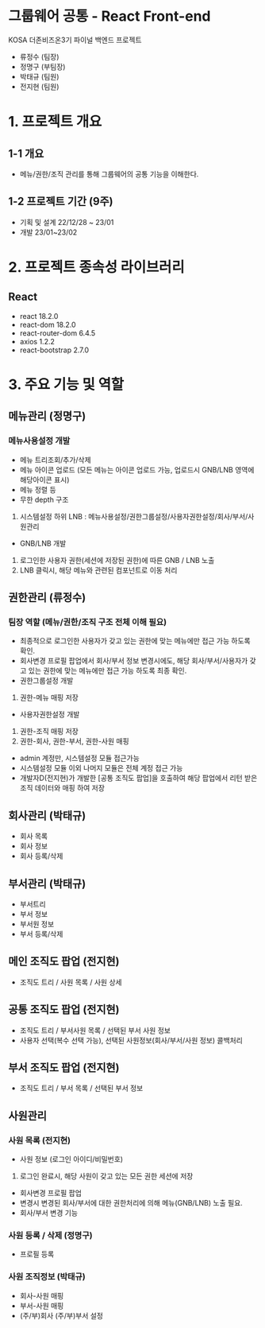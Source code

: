 # 그룹웨어 공통 - React Front-end

KOSA 더존비즈온3기 파이널 백엔드 프로젝트

- 류정수 (팀장)
- 정명구 (부팀장)
- 박태규 (팀원)
- 전지현 (팀원)

# 1. 프로젝트 개요

## 1-1 개요

- 메뉴/권한/조직 관리를 통해 그룹웨어의 공통 기능을 이해한다.

## 1-2 프로젝트 기간 (9주)

- 기획 및 설계 22/12/28 ~ 23/01
- 개발 23/01~23/02

# 2. 프로젝트 종속성 라이브러리

## React

- react 18.2.0
- react-dom 18.2.0
- react-router-dom 6.4.5
- axios 1.2.2
- react-bootstrap 2.7.0

# 3. 주요 기능 및 역할

## 메뉴관리 (정명구)

### 메뉴사용설정 개발

- 메뉴 트리조회/추가/삭제
- 메뉴 아이콘 업로드 (모든 메뉴는 아이콘 업로드 가능, 업로드시 GNB/LNB 영역에 해당아이콘 표시)
- 메뉴 정렬 등
- 무한 depth 구조

1. 시스템설정 하위 LNB : 메뉴사용설정/권한그룹설정/사용자권한설정/회사/부서/사원관리

- GNB/LNB 개발

1. 로그인한 사용자 권한(세션에 저장된 권한)에 따른 GNB / LNB 노출
2. LNB 클릭시, 해당 메뉴와 관련된 컴포넌트로 이동 처리

## 권한관리 (류정수)

### 팀장 역할 (메뉴/권한/조직 구조 전체 이해 필요)

- 최종적으로 로그인한 사용자가 갖고 있는 권한에 맞는 메뉴에만 접근 가능 하도록 확인.
- 회사변경 프로필 팝업에서 회사/부서 정보 변경시에도, 해당 회사/부서/사용자가 갖고 있는 권한에 맞는 메뉴에만 접근 가능 하도록 최종 확인.
- 권한그룹설정 개발

1. 권한-메뉴 매핑 저장

- 사용자권한설정 개발

1. 권한-조직 매핑 저장
2. 권한-회사, 권한-부서, 권한-사원 매핑

- admin 계정만, 시스템설정 모듈 접근가능
- 시스템설정 모듈 이외 나머지 모듈은 전체 계정 접근 가능
- 개발자D(전지현)가 개발한 [공통 조직도 팝업]을 호출하여 해당 팝업에서 리턴 받은 조직 데이터와 매핑 하여 저장

## 회사관리 (박태규)

- 회사 목록
- 회사 정보
- 회사 등록/삭제

## 부서관리 (박태규)

- 부서트리
- 부서 정보
- 부서원 정보
- 부서 등록/삭제

## 메인 조직도 팝업 (전지현)

- 조직도 트리 / 사원 목록 / 사원 상세

## 공통 조직도 팝업 (전지현)

- 조직도 트리 / 부서사원 목록 / 선택된 부서 사원 정보
- 사용자 선택(복수 선택 가능), 선택된 사원정보(회사/부서/사원 정보) 콜백처리

## 부서 조직도 팝업 (전지현)

- 조직도 트리 / 부서 목록 / 선택된 부서 정보

## 사원관리

### 사원 목록 (전지현)

- 사원 정보 (로그인 아이디/비밀번호)

1. 로그인 완료시, 해당 사원이 갖고 있는 모든 권한 세션에 저장

- 회사변경 프로필 팝업
- 변경시 변경된 회사/부서에 대한 권한처리에 의해 메뉴(GNB/LNB) 노출 필요.
- 회사/부서 변경 기능

### 사원 등록 / 삭제 (정명구)

- 프로필 등록

### 사원 조직정보 (박태규)

- 회사-사원 매핑
- 부서-사원 매핑
- (주/부)회사 (주/부)부서 설정
